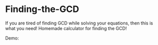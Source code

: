 # Finding-the-GCD
If you are tired of finding GCD while solving your equations, then this is what you need! 
Homemade calculator for finding the GCD! 

Demo:
